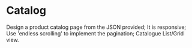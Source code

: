 # Catalog

Design a product catalog page from the JSON provided;
It is responsive;
Use 'endless scrolling' to implement the pagination;
Catalogue List/Grid view.
